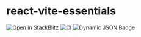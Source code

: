 # react-vite-essentials

[![Open in StackBlitz](https://developer.stackblitz.com/img/open_in_stackblitz_small.svg)](https://stackblitz.com/fork/github/jihnma/react-vite-essentials)
[![CI](https://github.com/jihnma/react-vite-essentials/actions/workflows/ci.yml/badge.svg)](https://github.com/jihnma/react-vite-essentials/actions/workflows/ci.yml)
![Dynamic JSON Badge](https://img.shields.io/badge/dynamic/json?url=https%3A%2F%2Fgithub.com%2Fjihnma%2Freact-vite-essentials%2Fraw%2Fmain%2Fpackage.json&query=%24.dependencies.react&style=flat-square&logo=react&logoColor=087ea4&label=react&labelColor=ffffff&color=087ea4)
